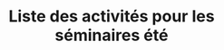 ---
layout: layout_generic
language: fr
season: summer
type: B2B
menu: seminaire
topnav_color_text: 
title: Liste des activités pour les séminaires été
permalink: "/fr/seminaires-ete/activites-seminaires"
meta-title: Liste des activités pour les séminaires hiver
meta-description: Connaissez-vous Ze Hero, la référence de l'Outdoor ? Découvrez l'équipe
  Ze Hero, notre histoire et les valeurs qui nous animent
baseline: Découvrez ZE HERO
redirection_from:
page_sections:
- template: 2colTitreTxt
  title: Liste des activités pour les séminaires hiver
  content: |-
    ZE HERO Séminaires organise votre événement d’entreprise entre Savoies, Mont Blanc et Jura, au cœur d’une nature généreuse, de massifs enneigés, de villages charmants et de lacs étincelants... un cadre unique à moins de 4h de Paris, qui sera apprécié par tous.
- template: listServices
  service: activites
- template: cta
  intro: Demande de devis
  headline: Faîtes votre demande de devis en ligne pour vos séminaires hiver ou été
  button:
    text_button: Je veux un devis
    href_button: /fr/seminaire-devis/
---